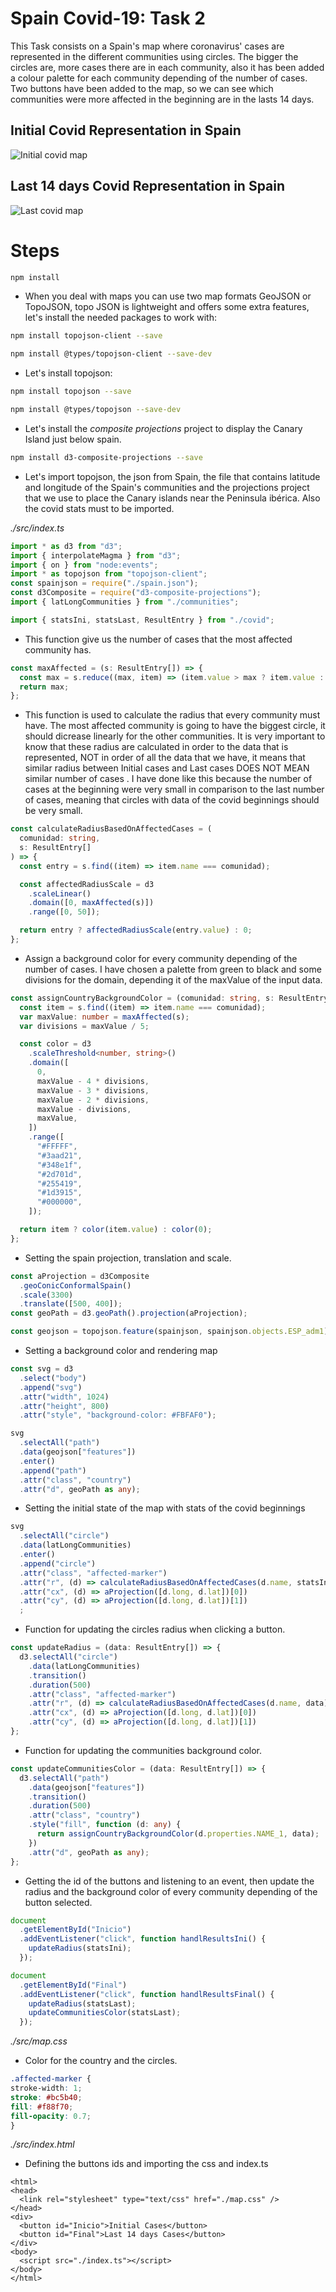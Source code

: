
# Spain Covid-19: Task 2

This Task consists on a Spain's map where coronavirus' cases are represented in the different communities using circles. The bigger the circles are, more cases there are in each community, also it has been added a colour palette for each community depending of the number of cases. Two buttons have been added to the map, so we can see which communities were more affected in the beginning are in the lasts 14 days.

## Initial Covid Representation in Spain
![Initial covid map](./content/task2init.PNG "initial covid map")

## Last 14 days Covid Representation in Spain
![Last covid map](./content/task2last.PNG "lastcovid map")

# Steps

```bash
npm install
```

- When you deal with maps you can use two map formats GeoJSON or TopoJSON, topo JSON is lightweight and offers some extra
  features, let's install the needed packages to work with:

```bash
npm install topojson-client --save
```

```bash
npm install @types/topojson-client --save-dev
```

- Let's install topojson:

```bash
npm install topojson --save
```

```bash
npm install @types/topojson --save-dev
```

- Let's install the _composite projections_ project to display the Canary Island just below spain.

```bash
npm install d3-composite-projections --save
```

- Let's import topojson, the json from Spain, the file that contains latitude and longitude  of the Spain's communities and the projections project that we use to place the Canary islands near the Peninsula ibérica. Also the covid stats must to be imported.

_./src/index.ts_
```typescript
import * as d3 from "d3";
import { interpolateMagma } from "d3";
import { on } from "node:events";
import * as topojson from "topojson-client";
const spainjson = require("./spain.json");
const d3Composite = require("d3-composite-projections");
import { latLongCommunities } from "./communities";

import { statsIni, statsLast, ResultEntry } from "./covid";
```
- This function give us the number of cases that the most affected community has.
```typescript
const maxAffected = (s: ResultEntry[]) => {
  const max = s.reduce((max, item) => (item.value > max ? item.value : max), 0);
  return max;
};
```

- This function is used to calculate the radius that every community must have. The most affected community is going to have the biggest circle, it should dicrease linearly for the other communities. It is very important to know that these radius are calculated in order to the data that is represented, NOT in order of all the data that we have, it means that similar radius between Initial cases and Last cases DOES NOT MEAN similar number of cases . I have done like this because the number of cases at the beginning were very small in comparison to the last number of cases, meaning that circles with data of the covid beginnings should be very small.

``` typescript
const calculateRadiusBasedOnAffectedCases = (
  comunidad: string,
  s: ResultEntry[]
) => {
  const entry = s.find((item) => item.name === comunidad);

  const affectedRadiusScale = d3
    .scaleLinear()
    .domain([0, maxAffected(s)])
    .range([0, 50]);

  return entry ? affectedRadiusScale(entry.value) : 0;
};
```
- Assign a background color for every community depending of the number of cases. I have chosen a palette from green to black and some divisions for the domain, depending it of the maxValue of the input data.
```typescript
const assignCountryBackgroundColor = (comunidad: string, s: ResultEntry[]) => {
  const item = s.find((item) => item.name === comunidad);
  var maxValue: number = maxAffected(s);
  var divisions = maxValue / 5;

  const color = d3
    .scaleThreshold<number, string>()
    .domain([
      0,
      maxValue - 4 * divisions,
      maxValue - 3 * divisions,
      maxValue - 2 * divisions,
      maxValue - divisions,
      maxValue,
    ])
    .range([
      "#FFFFF",
      "#3aad21",
      "#348e1f",
      "#2d701d",
      "#255419",
      "#1d3915",
      "#000000",
    ]);

  return item ? color(item.value) : color(0);
};

```

- Setting the spain projection, translation and scale.
```typescript
const aProjection = d3Composite
  .geoConicConformalSpain()
  .scale(3300)
  .translate([500, 400]);
const geoPath = d3.geoPath().projection(aProjection);

const geojson = topojson.feature(spainjson, spainjson.objects.ESP_adm1);
```
- Setting a background color and rendering map
```typescript
const svg = d3
  .select("body")
  .append("svg")
  .attr("width", 1024)
  .attr("height", 800)
  .attr("style", "background-color: #FBFAF0");

svg
  .selectAll("path")
  .data(geojson["features"])
  .enter()
  .append("path")
  .attr("class", "country")
  .attr("d", geoPath as any);

```

- Setting the initial state of the map with stats of the covid beginnings
```typescript
svg
  .selectAll("circle")
  .data(latLongCommunities)
  .enter()
  .append("circle")
  .attr("class", "affected-marker")
  .attr("r", (d) => calculateRadiusBasedOnAffectedCases(d.name, statsIni))
  .attr("cx", (d) => aProjection([d.long, d.lat])[0])
  .attr("cy", (d) => aProjection([d.long, d.lat])[1])
  ;
```
- Function for updating the circles radius when clicking a button.
```typescript
const updateRadius = (data: ResultEntry[]) => {
  d3.selectAll("circle")
    .data(latLongCommunities)
    .transition()
    .duration(500)
    .attr("class", "affected-marker")
    .attr("r", (d) => calculateRadiusBasedOnAffectedCases(d.name, data))
    .attr("cx", (d) => aProjection([d.long, d.lat])[0])
    .attr("cy", (d) => aProjection([d.long, d.lat])[1])
};
```
- Function for updating the communities background color.
```typescript
const updateCommunitiesColor = (data: ResultEntry[]) => {
  d3.selectAll("path")
    .data(geojson["features"])
    .transition()
    .duration(500)
    .attr("class", "country")
    .style("fill", function (d: any) {
      return assignCountryBackgroundColor(d.properties.NAME_1, data);
    })
    .attr("d", geoPath as any);
};
```

- Getting the id of the buttons and listening to an event, then update the radius and the background color of every community depending of the button selected.
```typescript
document
  .getElementById("Inicio")
  .addEventListener("click", function handlResultsIni() {
    updateRadius(statsIni);
  });

document
  .getElementById("Final")
  .addEventListener("click", function handlResultsFinal() {
    updateRadius(statsLast);
    updateCommunitiesColor(statsLast);
  });
  ```
  _./src/map.css_
  - Color for the country and the circles.
  ```css
.affected-marker {
  stroke-width: 1;
  stroke: #bc5b40;
  fill: #f88f70;
  fill-opacity: 0.7;
}
  
  ```
  _./src/index.html_
  - Defining the buttons ids and importing the css and index.ts
  
  ```
<html>
  <head>
    <link rel="stylesheet" type="text/css" href="./map.css" />
  </head>
  <div>
    <button id="Inicio">Initial Cases</button>
    <button id="Final">Last 14 days Cases</button>
  </div>
  <body>
    <script src="./index.ts"></script>
  </body>
</html>

  ```

